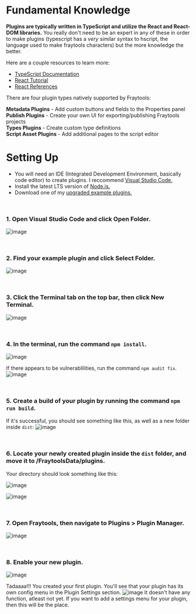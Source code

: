 # Fundamental Knowledge

**Plugins are typically written in TypeScript and utilize the React and React-DOM libraries.** You really don't need to be an expert in any of these in order to make plugins (typescript has a *very* similar syntax to hscript, the language used to make fraytools characters) but the more knowledge the better.

Here are a couple resources to learn more:
- [TypeScript Documentation](https://www.typescriptlang.org/docs/)
- [React Tutorial](https://react.dev/learn)
- [React References](https://react.dev/reference/react#)

There are four plugin types natively supported by Fraytools:

**Metadata Plugins** - Add custom buttons and fields to the Properties panel <br/>
**Publish Plugins** - Create your own UI for exporting/publishing Fraytools projects <br/>
**Types Plugins** - Create custom type definitions <br/>
**Script Asset Plugins** - Add additional pages to the script editor <br/>

# Setting Up

- You will need an IDE (Integrated Development Environment, basically code editor) to create plugins. I reccommend [Visual Studio Code.](https://code.visualstudio.com/)
- Install the latest LTS version of [Node.js.](https://nodejs.org/en/)
- Download one of my [upgraded example plugins.](https://github.com/awesoee/ts-types-plugin-example/tree/main)

<br/>

### 1. Open Visual Studio Code and click Open Folder.

  ![image](https://github.com/user-attachments/assets/06d5a406-71b9-4585-8ac2-1152dc9c4666)

<br/>

### 2. Find your example plugin and click Select Folder.
![image](https://github.com/user-attachments/assets/0ef470f2-e41b-4174-9bd2-2f45122bcf5b)

<br/>

### 3. Click the Terminal tab on the top bar, then click New Terminal.
![image](https://github.com/user-attachments/assets/99754640-b636-48c4-b735-af0bf5e9a7d9)

<br/>

### 4. In the terminal, run the command `npm install`.
![image](https://github.com/user-attachments/assets/931b0788-6b48-451d-822c-33e27e467418)

If there appears to be vulnerablilities, run the command `npm audit fix`.
![image](https://github.com/user-attachments/assets/49a6c1a3-424f-41a9-a7fe-81f5eb95906a)

<br/>

### 5. Create a build of your plugin by running the command `npm run build`.

If it's successful, you should see something like this, as well as a new folder inside `dist`:
![image](https://github.com/user-attachments/assets/975ecc9d-881f-4b8c-945a-f1f4eb1239b9)

<br/>

### 6. Locate your newly created plugin inside the `dist` folder, and move it to /FraytoolsData/plugins.
Your directory should look something like this:

![image](https://github.com/user-attachments/assets/ea7999db-77b2-4f5c-aca4-fb664371ed75)

![image](https://github.com/user-attachments/assets/d510028e-5e97-4dfc-9ca0-b935b7e692fa)

<br/>

### 7. Open Fraytools, then navigate to Plugins > Plugin Manager.
![image](https://github.com/user-attachments/assets/d730d536-297c-482d-94b0-1130152bda36)

<br/>

### 8. Enable your new plugin.
![image](https://github.com/user-attachments/assets/a8c6b017-c646-4865-9fdc-9da080ddc5eb)

Tadaaaa!!! You created your first plugin. You'll see that your plugin has its own config menu in the Plugin Settings section.
![image](https://github.com/user-attachments/assets/5299b725-225d-478c-9bcd-302d039024f0)
It doesn't have any function, atleast not yet. If you want to add a settings menu for your plugin, then this will be the place.

